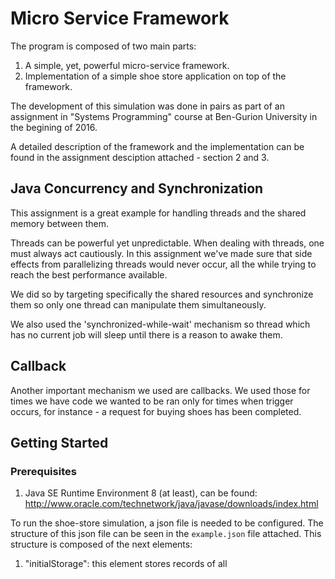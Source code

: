 # Micro Service Framework

The program is composed of two main parts:
1. A simple, yet, powerful micro-service framework.
2. Implementation of a simple shoe store application on top of the framework.

The development of this simulation was done in pairs as part of an assignment in "Systems Programming" course at Ben-Gurion University in the begining of 2016.

A detailed description of the framework and the implementation can be found in the assignment desciption attached - section 2 and 3.

## Java Concurrency and Synchronization
This assignment is a great example for handling threads and the shared memory between them.

Threads can be powerful yet unpredictable. When dealing with threads, one must always act cautiously.
In this assignment we've made sure that side effects from parallelizing threads would never occur, all the while trying to reach the best performance available.

We did so by targeting specifically the shared resources and synchronize them so only one thread can manipulate them simultaneously.

We also used the 'synchronized-while-wait' mechanism so thread which has no current job will sleep until there is a reason to awake them.

## Callback
Another important mechanism we used are callbacks. We used those for times we have code we wanted to be ran only for times when trigger occurs,
for instance - a request for buying shoes has been completed.

## Getting Started
### Prerequisites

1. Java SE Runtime Environment 8 (at least), can be found: 
	http://www.oracle.com/technetwork/java/javase/downloads/index.html
	
To run the shoe-store simulation, a json file is needed to be configured.
The structure of this json file can be seen in the `example.json` file attached.
This structure is composed of the next elements:
1. "initialStorage": this element stores records of all 
